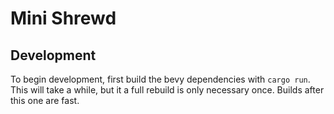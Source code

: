 # Mini Shrewd

## Development

To begin development, first build the bevy dependencies with `cargo run`. This will take a while, but it a full rebuild is only necessary once. Builds after this one are fast.
